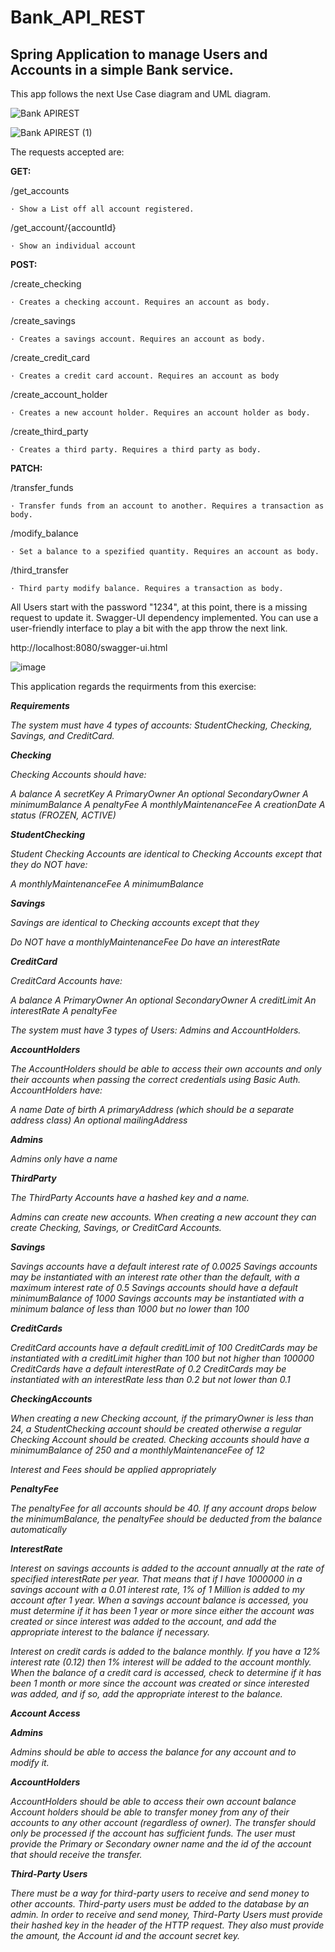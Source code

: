 ﻿# Bank_API_REST

## Spring Application to manage Users and Accounts in a simple Bank service.

This app follows the next Use Case diagram and UML diagram.

![Bank APIREST](https://user-images.githubusercontent.com/86107544/197540985-233d3c53-32dd-408e-bf1b-9e3d058a5014.png)

![Bank APIREST (1)](https://user-images.githubusercontent.com/86107544/197544871-795f21df-96fc-4c38-9284-e638cdbcecb9.png)

The requests accepted are:

**GET:**

/get_accounts

    · Show a List off all account registered.

/get_account/{accountId}

    · Show an individual account

**POST:**

/create_checking

    · Creates a checking account. Requires an account as body.

/create_savings

    · Creates a savings account. Requires an account as body.

/create_credit_card

    · Creates a credit card account. Requires an account as body

/create_account_holder

    · Creates a new account holder. Requires an account holder as body.

/create_third_party

    · Creates a third party. Requires a third party as body.

**PATCH:**

/transfer_funds

    · Transfer funds from an account to another. Requires a transaction as body.

/modify_balance

    · Set a balance to a spezified quantity. Requires an account as body.

/third_transfer

    · Third party modify balance. Requires a transaction as body.


All Users start with the password "1234", at this point, there is a missing request to update it.
Swagger-UI dependency implemented. You can use a user-friendly interface to play a bit with the app throw the next link.


http://localhost:8080/swagger-ui.html

![image](https://user-images.githubusercontent.com/86107544/197408791-c3dd3501-f3b4-4db2-8a5d-33a18f271f9f.png)



This application regards the requirments from this exercise:

**_Requirements_**

_The system must have 4 types of accounts: StudentChecking, Checking, Savings, and CreditCard._

**_Checking_**


_Checking Accounts should have:_

_A balance
A secretKey
A PrimaryOwner
An optional SecondaryOwner
A minimumBalance
A penaltyFee
A monthlyMaintenanceFee
A creationDate
A status (FROZEN, ACTIVE)_

**_StudentChecking_**


_Student Checking Accounts are identical to Checking Accounts except that they do NOT have:_

_A monthlyMaintenanceFee
A minimumBalance_

**_Savings_**


_Savings are identical to Checking accounts except that they_

_Do NOT have a monthlyMaintenanceFee_
_Do have an interestRate_

**_CreditCard_**


_CreditCard Accounts have:_

_A balance_
_A PrimaryOwner_
_An optional SecondaryOwner_
_A creditLimit_
_An interestRate_
_A penaltyFee_

_The system must have 3 types of Users: Admins and AccountHolders._

**_AccountHolders_**


_The AccountHolders should be able to access their own accounts and only their accounts when passing the correct credentials using Basic Auth. AccountHolders have:_

_A name
Date of birth
A primaryAddress (which should be a separate address class)
An optional mailingAddress_

**_Admins_**


_Admins only have a name_


**_ThirdParty_**


_The ThirdParty Accounts have a hashed key and a name._


_Admins can create new accounts. When creating a new account they can create Checking, Savings, or CreditCard Accounts._

**_Savings_**


_Savings accounts have a default interest rate of 0.0025
Savings accounts may be instantiated with an interest rate other than the default, with a maximum interest rate of 0.5
Savings accounts should have a default minimumBalance of 1000
Savings accounts may be instantiated with a minimum balance of less than 1000 but no lower than 100_

**_CreditCards_**


_CreditCard accounts have a default creditLimit of 100
CreditCards may be instantiated with a creditLimit higher than 100 but not higher than 100000
CreditCards have a default interestRate of 0.2
CreditCards may be instantiated with an interestRate less than 0.2 but not lower than 0.1_

**_CheckingAccounts_**


_When creating a new Checking account, if the primaryOwner is less than 24, a StudentChecking account should be created otherwise a regular Checking Account should be created.
Checking accounts should have a minimumBalance of 250 and a monthlyMaintenanceFee of 12_

_Interest and Fees should be applied appropriately_

**_PenaltyFee_**


_The penaltyFee for all accounts should be 40.
If any account drops below the minimumBalance, the penaltyFee should be deducted from the balance automatically_

**_InterestRate_**


_Interest on savings accounts is added to the account annually at the rate of specified interestRate per year. That means that if I have 1000000 in a savings account with a 0.01 interest rate, 1% of 1 Million is added to my account after 1 year. When a savings account balance is accessed, you must determine if it has been 1 year or more since either the account was created or since interest was added to the account, and add the appropriate interest to the balance if necessary._

_Interest on credit cards is added to the balance monthly. If you have a 12% interest rate (0.12) then 1% interest will be added to the account monthly. When the balance of a credit card is accessed, check to determine if it has been 1 month or more since the account was created or since interested was added, and if so, add the appropriate interest to the balance._


**_Account Access_**

**_Admins_**


_Admins should be able to access the balance for any account and to modify it._

**_AccountHolders_**


_AccountHolders should be able to access their own account balance
Account holders should be able to transfer money from any of their accounts to any other account (regardless of owner). The transfer should only be processed if the account has sufficient funds. The user must provide the Primary or Secondary owner name and the id of the account that should receive the transfer._

**_Third-Party Users_**


_There must be a way for third-party users to receive and send money to other accounts.
Third-party users must be added to the database by an admin.
In order to receive and send money, Third-Party Users must provide their hashed key in the header of the HTTP request. They also must provide the amount, the Account id and the account secret key._
